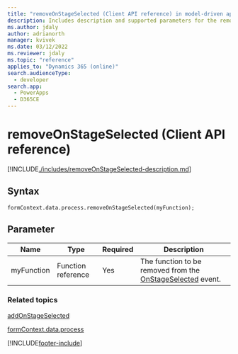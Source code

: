 ```yaml
---
title: "removeOnStageSelected (Client API reference) in model-driven apps| MicrosoftDocs"
description: Includes description and supported parameters for the removeOnStageSelected method.
ms.author: jdaly
author: adrianorth
manager: kvivek
ms.date: 03/12/2022
ms.reviewer: jdaly
ms.topic: "reference"
applies_to: "Dynamics 365 (online)"
search.audienceType: 
  - developer
search.app: 
  - PowerApps
  - D365CE
---
```

# removeOnStageSelected (Client API reference)



[!INCLUDE[./includes/removeOnStageSelected-description.md](./includes/removeOnStageSelected-description.md)]

## Syntax

`formContext.data.process.removeOnStageSelected(myFunction);`

## Parameter

|Name|Type|Required|Description|
|--|--|--|--|
|myFunction|Function reference|Yes|The function to be removed from the [OnStageSelected](../../events/onstageselected.md) event.|

### Related topics

[addOnStageSelected](addOnStageSelected.md)
 
[formContext.data.process](../../formContext-data-process.md)
 




[!INCLUDE[footer-include](../../../../../../includes/footer-banner.md)]